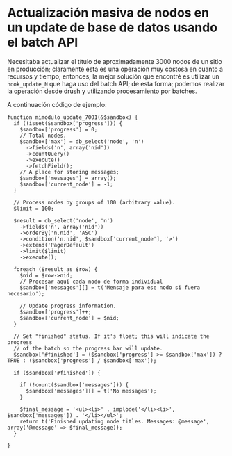 # Actualización masiva de nodos en un update de base de datos usando el batch API

Necesitaba actualizar el título de aproximadamente 3000 nodos de un sitio en producción; claramente esta es una operación muy costosa en cuanto a recursos y tiempo; entonces; la mejor solución que encontré es utilizar un ```hook_update_N``` que haga uso del batch API; de esta forma; podemos realizar la operación desde drush y utilizando procesamiento por batches.

A continuación código de ejemplo:

```
function mimodulo_update_7001(&$sandbox) {
  if (!isset($sandbox['progress'])) {
    $sandbox['progress'] = 0;
    // Total nodes.
    $sandbox['max'] = db_select('node', 'n')
      ->fields('n', array('nid'))
      ->countQuery()
      ->execute()
      ->fetchField();
    // A place for storing messages;
    $sandbox['messages'] = array();
    $sandbox['current_node'] = -1;
  }

  // Process nodes by groups of 100 (arbitrary value).
  $limit = 100;

  $result = db_select('node', 'n')
    ->fields('n', array('nid'))
    ->orderBy('n.nid', 'ASC')
    ->condition('n.nid', $sandbox['current_node'], '>')
    ->extend('PagerDefault')
    ->limit($limit)
    ->execute();

  foreach ($result as $row) {
    $nid = $row->nid;
    // Procesar aquí cada nodo de forma individual
    $sandbox['messages'][] = t('Mensaje para ese nodo si fuera necesario');

    // Update progress information.
    $sandbox['progress']++;
    $sandbox['current_node'] = $nid;
  }

  // Set "finished" status. If it's float; this will indicate the progress
  // of the batch so the progress bar will update.
  $sandbox['#finished'] = ($sandbox['progress'] >= $sandbox['max']) ? TRUE : ($sandbox['progress'] / $sandbox['max']);

  if ($sandbox['#finished']) {

    if (!count($sandbox['messages'])) {
      $sandbox['messages'][] = t('No messages');
    }

    $final_message = '<ul><li>' . implode('</li><li>', $sandbox['messages']) . '</li></ul>';
    return t('Finished updating node titles. Messages: @message', array('@message' => $final_message));
  }

}
```